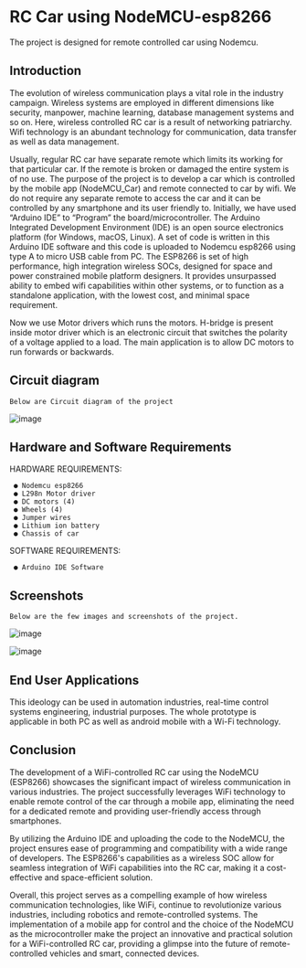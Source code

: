 
# RC Car using NodeMCU-esp8266

The project is designed for remote controlled car using Nodemcu. 


## Introduction

The evolution of wireless communication plays a vital role in the industry campaign. Wireless systems are employed in different dimensions like security, manpower, machine learning, database management systems and so on. Here, wireless controlled RC car is a result of networking patriarchy. Wifi technology is an abundant technology for communication, data transfer as well as data management. 

Usually, regular RC car have separate remote which limits its working for that particular car. If the remote is broken or damaged the entire system is of no use. The purpose of the project is to develop a car which is controlled by the mobile app (NodeMCU_Car) and remote connected to car by wifi. We do not require any separate remote to access the car and it can be controlled by any smartphone and its user friendly to. Initially, we have used “Arduino IDE” to “Program” the board/microcontroller. The Arduino Integrated Development Environment (IDE) is an open source electronics platform (for Windows, macOS, Linux). 
A set of code is written in this Arduino IDE software and this code is uploaded to Nodemcu esp8266 using type A to micro USB cable from PC. The ESP8266 is set of high performance, high integration wireless SOCs, designed for space and power constrained mobile platform designers.  It provides unsurpassed ability to embed wifi capabilities within other systems, or to function as a standalone application, with the lowest cost, and minimal space requirement. 

Now we use Motor drivers which runs the motors. H-bridge is present inside motor driver which is an electronic circuit that switches the polarity of a voltage applied to a load. The main application is to allow DC motors to run forwards or backwards. 



## Circuit diagram
    Below are Circuit diagram of the project

![image](https://github.com/sns14/RC_Car-using-NodeMCU-esp8266/assets/108053605/5630694c-aa57-4241-8d96-fe3cc9fa4bc7)



## Hardware and Software Requirements

   HARDWARE REQUIREMENTS:  

     ● Nodemcu esp8266 
     ● L298n Motor driver 
     ● DC motors (4) 
     ● Wheels (4) 
     ● Jumper wires 
     ● Lithium ion battery  
     ● Chassis of car  

   SOFTWARE REQUIREMENTS:  

     ● Arduino IDE Software  


## Screenshots
    Below are the few images and screenshots of the project.
![image](https://github.com/sns14/RC_Car-using-NodeMCU-esp8266/assets/108053605/8cd34b79-5769-4aeb-9842-00d612e1ed96)

![image](https://github.com/sns14/RC_Car-using-NodeMCU-esp8266/assets/108053605/7b83997d-0805-4035-9752-66813ec5b15e)



## End User Applications  

This ideology can be used in automation industries, real-time control systems engineering, industrial purposes. The whole prototype is applicable in both PC as well as android mobile with a Wi-Fi technology. 


## Conclusion

The development of a WiFi-controlled RC car using the NodeMCU (ESP8266) showcases the significant impact of wireless communication in various industries. The project successfully leverages WiFi technology to enable remote control of the car through a mobile app, eliminating the need for a dedicated remote and providing user-friendly access through smartphones.

By utilizing the Arduino IDE and uploading the code to the NodeMCU, the project ensures ease of programming and compatibility with a wide range of developers. The ESP8266's capabilities as a wireless SOC allow for seamless integration of WiFi capabilities into the RC car, making it a cost-effective and space-efficient solution.

Overall, this project serves as a compelling example of how wireless communication technologies, like WiFi, continue to revolutionize various industries, including robotics and remote-controlled systems. The implementation of a mobile app for control and the choice of the NodeMCU as the microcontroller make the project an innovative and practical solution for a WiFi-controlled RC car, providing a glimpse into the future of remote-controlled vehicles and smart, connected devices.
